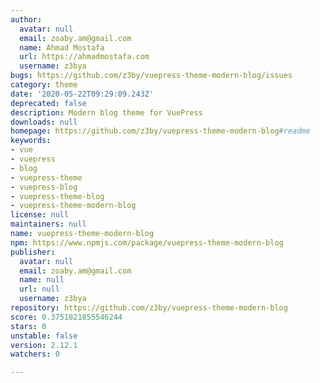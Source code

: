 ```yaml
---
author:
  avatar: null
  email: zoaby.am@gmail.com
  name: Ahmad Mostafa
  url: https://ahmadmostafa.com
  username: z3bya
bugs: https://github.com/z3by/vuepress-theme-modern-blog/issues
category: theme
date: '2020-05-22T09:29:09.243Z'
deprecated: false
description: Modern blog theme for VuePress
downloads: null
homepage: https://github.com/z3by/vuepress-theme-modern-blog#readme
keywords:
- vue
- vuepress
- blog
- vuepress-theme
- vuepress-blog
- vuepress-theme-blog
- vuepress-theme-modern-blog
license: null
maintainers: null
name: vuepress-theme-modern-blog
npm: https://www.npmjs.com/package/vuepress-theme-modern-blog
publisher:
  avatar: null
  email: zoaby.am@gmail.com
  name: null
  url: null
  username: z3bya
repository: https://github.com/z3by/vuepress-theme-modern-blog
score: 0.3751821855546244
stars: 0
unstable: false
version: 2.12.1
watchers: 0

---
```



